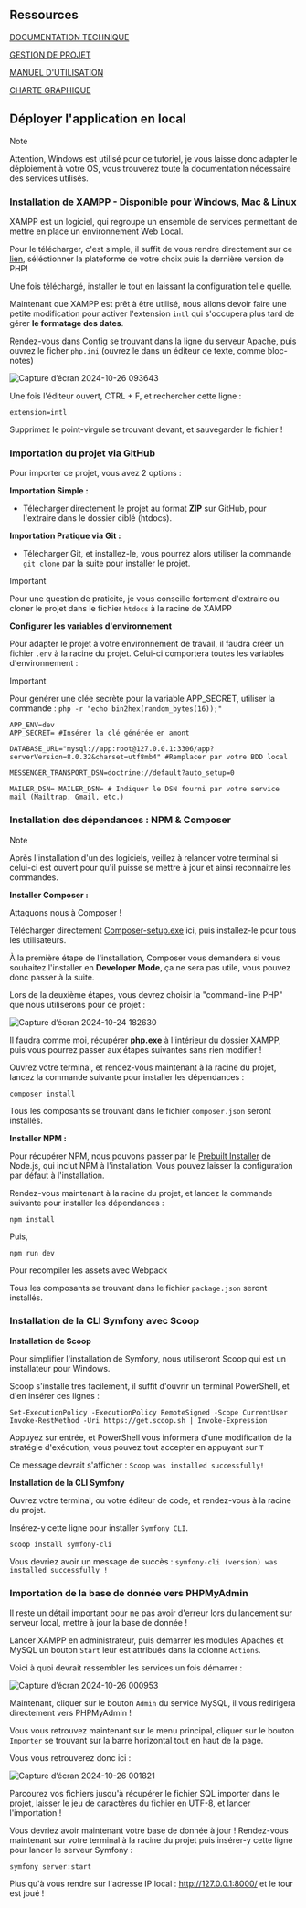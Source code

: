 ## Ressources

[DOCUMENTATION TECHNIQUE](https://github.com/LlayN/arcadia/blob/master/DOCUMENTATION%20TECHNIQUE.pdf)

[GESTION DE PROJET](https://github.com/LlayN/arcadia/blob/master/GESTION%20DE%20PROJET.pdf)

[MANUEL D'UTILISATION](https://github.com/LlayN/arcadia/blob/master/MANUEL%20D'UTILISATION.pdf)

[CHARTE GRAPHIQUE](https://github.com/LlayN/arcadia/blob/master/Charte%20Graphique.pdf)

## Déployer l'application en local

> [!NOTE]
> Attention, Windows est utilisé pour ce tutoriel, je vous laisse donc adapter le déploiement à votre OS, vous trouverez toute la documentation nécessaire des services utilisés.

### Installation de XAMPP - Disponible pour Windows, Mac & Linux

XAMPP est un logiciel, qui regroupe un ensemble de services permettant de mettre en place un environnement Web Local.

Pour le télécharger, c'est simple, il suffit de vous rendre directement sur ce [lien](https://www.apachefriends.org/fr/download.html), séléctionner la plateforme de votre choix puis la dernière version de PHP!

Une fois téléchargé, installer le tout en laissant la configuration telle quelle.

Maintenant que XAMPP est prêt à être utilisé, nous allons devoir faire une petite modification pour activer l'extension `intl` qui s'occupera plus tard de gérer **le formatage des dates**.

Rendez-vous dans Config se trouvant dans la ligne du serveur Apache, puis ouvrez le ficher `php.ini` (ouvrez le dans un éditeur de texte, comme bloc-notes)

![Capture d’écran 2024-10-26 093643](https://github.com/user-attachments/assets/bdae3a93-7266-43c3-924e-23632620d4f8)

Une fois l'éditeur ouvert, CTRL + F, et rechercher cette ligne :

```
extension=intl
```

Supprimez le point-virgule se trouvant devant, et sauvegarder le fichier !

### Importation du projet via GitHub

Pour importer ce projet, vous avez 2 options :

**Importation Simple :**

-   Télécharger directement le projet au format **ZIP** sur GitHub, pour l'extraire dans le dossier ciblé (htdocs).

**Importation Pratique via Git :**

-   Télécharger Git, et installez-le, vous pourrez alors utiliser la commande `git clone` par la suite pour installer le projet.

> [!IMPORTANT]
> Pour une question de praticité, je vous conseille fortement d'extraire ou cloner le projet dans le fichier `htdocs` à la racine de XAMPP

**Configurer les variables d'environnement**

Pour adapter le projet à votre environnement de travail, il faudra créer un fichier `.env` à la racine du projet.
Celui-ci comportera toutes les variables d'environnement :

> [!IMPORTANT]
> Pour générer une clée secrète pour la variable APP_SECRET, utiliser la commande : `php -r "echo bin2hex(random_bytes(16));"`

```
APP_ENV=dev
APP_SECRET= #Insérer la clé générée en amont

DATABASE_URL="mysql://app:root@127.0.0.1:3306/app?serverVersion=8.0.32&charset=utf8mb4" #Remplacer par votre BDD local

MESSENGER_TRANSPORT_DSN=doctrine://default?auto_setup=0

MAILER_DSN= MAILER_DSN= # Indiquer le DSN fourni par votre service mail (Mailtrap, Gmail, etc.)
```

### Installation des dépendances : NPM & Composer

> [!NOTE]
> Après l'installation d'un des logiciels, veillez à relancer votre terminal si celui-ci est ouvert pour qu'il puisse se mettre à jour et ainsi reconnaitre les commandes.

**Installer Composer :**

Attaquons nous à Composer !

Télécharger directement [Composer-setup.exe](https://getcomposer.org/download/) ici, puis installez-le pour tous les utilisateurs.

À la première étape de l'installation, Composer vous demandera si vous souhaitez l'installer en **Developer Mode**, ça ne sera pas utile, vous pouvez donc passer à la suite.

Lors de la deuxième étapes, vous devrez choisir la "command-line PHP" que nous utiliserons pour ce projet :

![Capture d’écran 2024-10-24 182630](https://github.com/user-attachments/assets/62e1c99d-2976-44c8-b803-efed2d573455)

Il faudra comme moi, récupérer **php.exe** à l'intérieur du dossier XAMPP, puis vous pourrez passer aux étapes suivantes sans rien modifier !

Ouvrez votre terminal, et rendez-vous maintenant à la racine du projet, lancez la commande suivante pour installer les dépendances :

```
composer install
```

Tous les composants se trouvant dans le fichier `composer.json` seront installés.

**Installer NPM :**

Pour récupérer NPM, nous pouvons passer par le [Prebuilt Installer](https://nodejs.org/en/download/prebuilt-installer) de Node.js, qui inclut NPM à l'installation.
Vous pouvez laisser la configuration par défaut à l'installation.

Rendez-vous maintenant à la racine du projet, et lancez la commande suivante pour installer les dépendances :

```
npm install
```

Puis,

```
npm run dev
```

Pour recompiler les assets avec Webpack

Tous les composants se trouvant dans le fichier `package.json` seront installés.

### Installation de la CLI Symfony avec Scoop

**Installation de Scoop**

Pour simplifier l'installation de Symfony, nous utiliseront Scoop qui est un installateur pour Windows.

Scoop s'installe très facilement, il suffit d'ouvrir un terminal PowerShell, et d'en insérer ces lignes :

```
Set-ExecutionPolicy -ExecutionPolicy RemoteSigned -Scope CurrentUser
Invoke-RestMethod -Uri https://get.scoop.sh | Invoke-Expression
```

Appuyez sur entrée, et PowerShell vous informera d'une modification de la stratégie d'exécution, vous pouvez tout accepter en appuyant sur `T`

Ce message devrait s'afficher : `Scoop was installed successfully!`

**Installation de la CLI Symfony**

Ouvrez votre terminal, ou votre éditeur de code, et rendez-vous à la racine du projet.

Insérez-y cette ligne pour installer `Symfony CLI`.

```
scoop install symfony-cli
```

Vous devriez avoir un message de succès : `symfony-cli (version) was installed successfully !`

### Importation de la base de donnée vers PHPMyAdmin

Il reste un détail important pour ne pas avoir d'erreur lors du lancement sur serveur local, mettre à jour la base de donnée !

Lancer XAMPP en administrateur, puis démarrer les modules Apaches et MySQL un bouton `Start` leur est attribués dans la colonne `Actions`.

Voici à quoi devrait ressembler les services un fois démarrer :

![Capture d’écran 2024-10-26 000953](https://github.com/user-attachments/assets/1ba1b020-6a72-4df2-a91e-d5c74822d120)

Maintenant, cliquer sur le bouton `Admin` du service MySQL, il vous redirigera directement vers PHPMyAdmin !

Vous vous retrouvez maintenant sur le menu principal, cliquer sur le bouton `Importer` se trouvant sur la barre horizontal tout en haut de la page.

Vous vous retrouverez donc ici :

![Capture d’écran 2024-10-26 001821](https://github.com/user-attachments/assets/8cde5589-4918-403e-9c11-c09033ac4a08)

Parcourez vos fichiers jusqu'à récupérer le fichier SQL importer dans le projet, laisser le jeu de caractères du fichier en UTF-8, et lancer l'importation !

Vous devriez avoir maintenant votre base de donnée à jour ! Rendez-vous maintenant sur votre terminal à la racine du projet puis insérer-y cette ligne pour lancer le serveur Symfony :

```
symfony server:start
```

Plus qu'à vous rendre sur l'adresse IP local : http://127.0.0.1:8000/ et le tour est joué !

